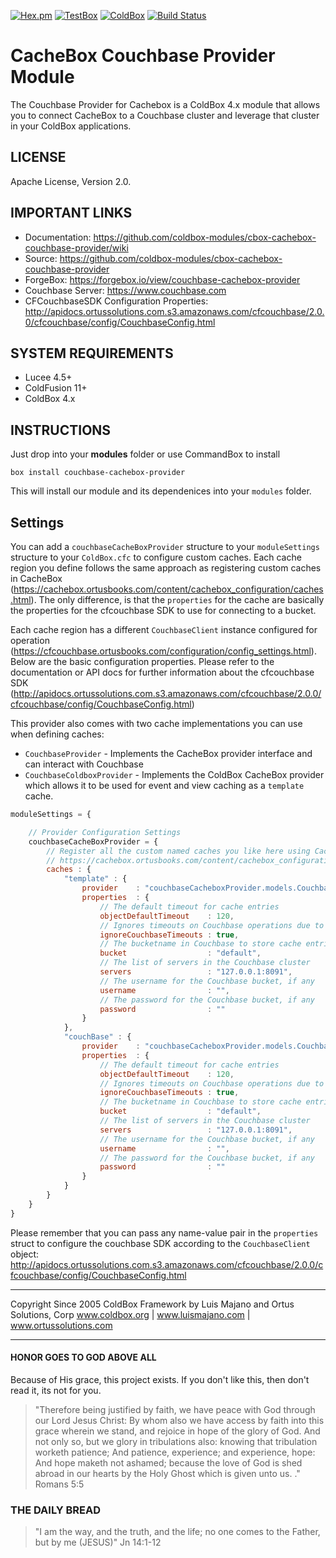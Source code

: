 [![Hex.pm](https://img.shields.io/hexpm/l/plug.svg)](http://www.apache.org/licenses/LICENSE-2.0)
[![TestBox](https://img.shields.io/badge/tested_with-TestBox-blue.svg)](https://ortussolutions.com/products/testbox)
[![ColdBox](https://img.shields.io/badge/ColdBox%20Module-Ready-green.svg)](https://ortussolutions.com/products/coldbox)
[![Build Status](https://travis-ci.org/coldbox-modules/cbox-cachebox-couchbase-provider.svg?branch=master)](https://travis-ci.org/coldbox-modules/cbox-cachebox-couchbase-provider)

# CacheBox Couchbase Provider Module

The Couchbase Provider for Cachebox is a ColdBox 4.x module that allows you to connect CacheBox to a Couchbase cluster and leverage that cluster in your ColdBox applications.

## LICENSE

Apache License, Version 2.0.

## IMPORTANT LINKS
- Documentation: https://github.com/coldbox-modules/cbox-cachebox-couchbase-provider/wiki
- Source: https://github.com/coldbox-modules/cbox-cachebox-couchbase-provider
- ForgeBox: https://forgebox.io/view/couchbase-cachebox-provider
- Couchbase Server: https://www.couchbase.com
- CFCouchbaseSDK Configuration Properties: http://apidocs.ortussolutions.com.s3.amazonaws.com/cfcouchbase/2.0.0/cfcouchbase/config/CouchbaseConfig.html

## SYSTEM REQUIREMENTS
- Lucee 4.5+
- ColdFusion 11+
- ColdBox 4.x

## INSTRUCTIONS

Just drop into your **modules** folder or use CommandBox to install

`box install couchbase-cachebox-provider`

This will install our module and its dependenices into your `modules` folder.

## Settings

You can add a `couchbaseCacheBoxProvider` structure to your `moduleSettings` structure to your `ColdBox.cfc` to configure custom caches.  Each cache region you define follows the same approach as registering custom caches in CacheBox 
(https://cachebox.ortusbooks.com/content/cachebox_configuration/caches.html). The only difference, is that the `properties` for the cache are basically the properties for the cfcouchbase SDK to use for connecting to a bucket.

Each cache region has a different `CouchbaseClient` instance configured for operation (https://cfcouchbase.ortusbooks.com/configuration/config_settings.html).  Below are the basic configuration properties.  Please refer to the documentation or API docs for further information about the cfcouchbase SDK (http://apidocs.ortussolutions.com.s3.amazonaws.com/cfcouchbase/2.0.0/cfcouchbase/config/CouchbaseConfig.html)

This provider also comes with two cache implementations you can use when defining caches:

* `CouchbaseProvider` - Implements the CacheBox provider interface and can interact with Couchbase
* `CouchbaseColdboxProvider` - Implements the ColdBox CacheBox provider which allows it to be used for event and view caching as a `template` cache.

```js
moduleSettings = {

	// Provider Configuration Settings
	couchbaseCacheBoxProvider = {
		// Register all the custom named caches you like here using CacheBox Syntax
		// https://cachebox.ortusbooks.com/content/cachebox_configuration/caches.html
		caches : { 
			"template" : {
				provider 	: "couchbaseCacheboxProvider.models.CouchbaseColdBoxProvider",
				properties 	: {
					// The default timeout for cache entries
					objectDefaultTimeout    : 120,
					// Ignores timeouts on Couchbase operations due to async natures
					ignoreCouchbaseTimeouts : true,
					// The bucketname in Couchbase to store cache entries under, the default value is 'default'
					bucket                  : "default",
					// The list of servers in the Couchbase cluster
					servers					: "127.0.0.1:8091",
					// The username for the Couchbase bucket, if any
					username				: "",
					// The password for the Couchbase bucket, if any
					password				: ""
				}
			},
			"couchBase" : {
				provider 	: "couchbaseCacheboxProvider.models.CouchbaseProvider",
				properties 	: {
					// The default timeout for cache entries
					objectDefaultTimeout    : 120,
					// Ignores timeouts on Couchbase operations due to async natures
					ignoreCouchbaseTimeouts : true,
					// The bucketname in Couchbase to store cache entries under, the default value is 'default'
					bucket                  : "default",
					// The list of servers in the Couchbase cluster
					servers					: "127.0.0.1:8091",
					// The username for the Couchbase bucket, if any
					username				: "",
					// The password for the Couchbase bucket, if any
					password				: ""
				}
			}
		}
	}
}
```

Please remember that you can pass any name-value pair in the `properties` struct to configure the couchbase SDK according to the `CouchbaseClient` object: http://apidocs.ortussolutions.com.s3.amazonaws.com/cfcouchbase/2.0.0/cfcouchbase/config/CouchbaseConfig.html

********************************************************************************
Copyright Since 2005 ColdBox Framework by Luis Majano and Ortus Solutions, Corp
www.coldbox.org | www.luismajano.com | www.ortussolutions.com
********************************************************************************

#### HONOR GOES TO GOD ABOVE ALL
Because of His grace, this project exists. If you don't like this, then don't read it, its not for you.

>"Therefore being justified by faith, we have peace with God through our Lord Jesus Christ:
By whom also we have access by faith into this grace wherein we stand, and rejoice in hope of the glory of God.
And not only so, but we glory in tribulations also: knowing that tribulation worketh patience;
And patience, experience; and experience, hope:
And hope maketh not ashamed; because the love of God is shed abroad in our hearts by the 
Holy Ghost which is given unto us. ." Romans 5:5

### THE DAILY BREAD
 > "I am the way, and the truth, and the life; no one comes to the Father, but by me (JESUS)" Jn 14:1-12

